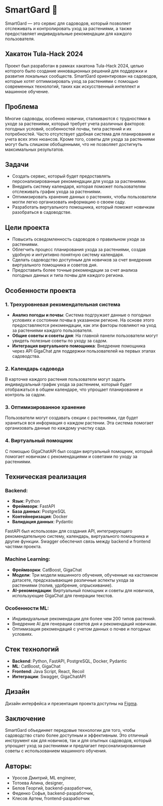 # SmartGard 🌱

SmartGard — это сервис для садоводов, который позволяет отслеживать и контролировать уход за растениями, а также предоставляет индивидуальные рекомендации для каждого пользователя.

## Хакатон Tula-Hack 2024

Проект был разработан в рамках хакатона Tula-Hack 2024, целью которого было создание инновационных решений для поддержки и развития локальных сообществ. SmartGard ориентирован на садоводов, которые хотят оптимизировать уход за растениями с помощью современных технологий, таких как искусственный интеллект и машинное обучение.

## Проблема

Многие садоводы, особенно новички, сталкиваются с трудностями в уходе за растениями, который требует учета различных факторов: погодных условий, особенностей почвы, типа растений и их потребностей. Часто отсутствует удобная система для планирования и учета всех этих нюансов. Кроме того, советы для ухода за растениями могут быть слишком обобщенными, что не позволяет достигнуть максимальных результатов.

## Задачи

- Создать сервис, который будет предоставлять персонализированные рекомендации для ухода за растениями.
- Внедрить систему календаря, которая поможет пользователям отслеживать график ухода за растениями.
- Оптимизировать хранение данных о растениях, чтобы пользователи могли легко организовать информацию о своем саду.
- Разработать виртуального помощника, который поможет новичкам разобраться в садоводстве.

## Цели проекта

- Повысить осведомленность садоводов о правильном уходе за растениями.
- Облегчить процесс планирования ухода за растениями, создав удобную и интуитивно понятную систему календаря.
- Сделать садоводство доступным для новичков за счет внедрения виртуального помощника и советов дня.
- Предоставить более точные рекомендации за счет анализа погодных данных и типа почвы для каждого региона.

## Особенности проекта

### 1. Трехуровневая рекомендательная система

- **Анализ погоды и почвы**: Система подгружает данные о погодных условиях и состоянии почвы в указанном регионе. На основе этого предоставляются рекомендации, как эти факторы повлияют на уход за растениями каждого пользователя.
- **Общие советы и советы дня**: На главной панели пользователи могут увидеть полезные советы по уходу за садом.
- **Интеграция виртуального помощника**: Внедрение помощника через API GigaChat для поддержки пользователей на первых этапах садоводства.

### 2. Календарь садовода

В карточке каждого растения пользователи могут задать индивидуальный график ухода за растением, который будет отображаться в общем календаре, что упрощает планирование и контроль за садом.

### 3. Оптимизированное хранение

Пользователи могут создавать секции с растениями, где будет храниться вся информация о каждом растении. Эта система помогает организовать данные по каждому участку сада.

### 4. Виртуальный помощник

С помощью GigaChatAPI был создан виртуальный помощник, который помогает новичкам с рекомендациями и советами по уходу за растениями.

## Техническая реализация

### Backend:
- **Язык**: Python
- **Фреймворк**: FastAPI
- **База данных**: PostgreSQL
- **Контейнеризация**: Docker
- **Валидация данных**: Pydantic

FastAPI был использован для создания API, интегрирующего рекомендательную систему, календарь, виртуального помощника и другие функции. Swagger обеспечил связь между backend и frontend частями проекта.

### Machine Learning:
- **Фреймворки**: CatBoost, GigaChat
- **Модели**: Три модели машинного обучения, обученные на кастомном датасете, предсказывающие различные аспекты ухода за растениями (полив, удобрение, опрыскивание).
- **AI-рекомендации**: Виртуальный помощник и советы для новичков, использующие GigaChat для генерации текстов.

### Особенности ML:
- Индивидуальные рекомендации для более чем 200 типов растений.
- Внедрение AI для генерации советов дня и рекомендаций новичкам.
- Оптимизация рекомендаций с учетом данных о почве и погодных условиях.

## Стек технологий

- **Backend**: Python, FastAPI, PostgreSQL, Docker, Pydantic
- **ML**: CatBoost, GigaChat
- **Frontend**: Java Script, React, Recoil
- **Интеграции**: Swagger, GigaChatAPI

## Дизайн

Дизайн интерфейса и презентация проекта доступны на [Figma](https://www.figma.com/design/282I8JR5Zf9V4WIy5vv3id/ITUT_MISIS?node-id=129-4583&node-type=frame).

## Заключение

SmartGard объединяет передовые технологии для того, чтобы садоводство стало более доступным и эффективным. Это отличный инструмент как для новичков, так и для опытных садоводов, который упрощает уход за растениями и предлагает персонализированные советы с использованием машинного обучения.

## Авторы: 
- Уросов Дмитрий, ML engineer, 
- Тотоева Алина, designer, 
- Белов Георгий, backend-разработчик, 
- Феденко Софья, backend-разработчик, 
- Клесов Артем, frontend-разработчик
